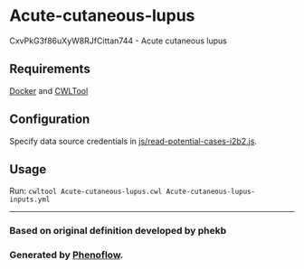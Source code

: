 # Acute-cutaneous-lupus

CxvPkG3f86uXyW8RJfCittan744 - Acute cutaneous lupus

## Requirements

[Docker](https://docs.docker.com/install/) and [CWLTool](https://github.com/common-workflow-language/cwltool#install)

## Configuration

Specify data source credentials in [js/read-potential-cases-i2b2.js](js/read-potential-cases-i2b2.js).

## Usage

Run: `cwltool Acute-cutaneous-lupus.cwl Acute-cutaneous-lupus-inputs.yml`

***

### Based on original definition developed by phekb
### Generated by [Phenoflow](https://kclhi.org/phenoflow).
